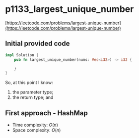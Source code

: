 # p1133_largest_unique_number
[https://leetcode.com/problems/largest-unique-number](https://leetcode.com/problems/largest-unique-number)

## Initial provided code
```Rust
impl Solution {
    pub fn largest_unique_number(nums: Vec<i32>) -> i32 {

    }
}
```

So, at this point I know:
1. the parameter type;
2. the return type; and 

## First approach - HashMap

- Time complexity: $O(n)$
- Space complexity: $O(n)$

